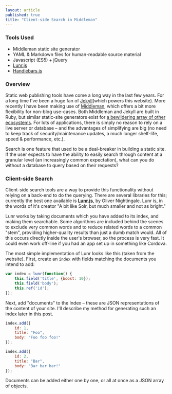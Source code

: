 ```yaml
---
layout: article
published: true
title: "Client-side Search in Middleman"
---
```


### Tools Used
- Middleman static site generator
- YAML & Markdown files for human-readable source material
- Javascript (ES5) + jQuery
- [Lunr.js](http://lunrjs.com/)
- [Handlebars.js](http://handlebarsjs.com/)

### Overview
Static web publishing tools have come a long way in the last few years. For a long time I've been a huge fan of [Jekyll](http://jekyllrb.com/)(which powers this website). More recently I have been making use of [Middleman](https://middlemanapp.com), which offers a bit more flexibility for non-blog use-cases. Both Middleman and Jekyll are built in Ruby, but similar static-site generators exist for [a bewildering array of other ecosystems](https://www.staticgen.com/). For lots of applications, there is simply no reason to rely on a live server or database – and the advantages of simplifying are big (no need to keep track of security/maintenance updates, a much longer shelf-life, speed & performance, etc.).

Search is one feature that used to be a deal-breaker in building a static site. If the user expects to have the ability to easily search through content at a granular level (an increasingly common expectation), what can you do without a database to query based on their requests?

### Client-side Search
Client-side search tools are a way to provide this functionality without relying on a back-end to do the querying. There are several libraries for this; currently the best one available is [**Lunr.js**](http://lunrjs.com/), by Oliver Nightingale. Lunr is, in the words of it's creator "A bit like Solr, but much smaller and not as bright."

Lunr works by taking documents which you have added to its index, and making them searchable. Some algorithms are included behind the scenes to exclude very common words and to reduce related words to a common "stem", providing higher-quality results than just a dumb match would. All of this occurs directly inside the user's browser, so the process is very fast. It could even work off-line if you had an app set up in something like Cordova.

The most simple implementation of Lunr looks like this (taken from the website). First, create an `index` with fields matching the documents you intend to add:

```javascript
var index = lunr(function() {
	this.field('title', {boost: 10});
    this.field('body');
    this.ref('id');
});
```

Next, add "documents" to the Index – these are JSON representations of the content of your site. I'll describe my method for generating such an index later in this post.

```javascript
index.add({
	id: 1,
    title: "Foo",
    body: "Foo foo foo!"
});

index.add({
	id: 2,
    title: "Bar",
    body: "Bar bar bar!"
});
```

Documents can be added either one by one, or all at once as a JSON array of objects.





